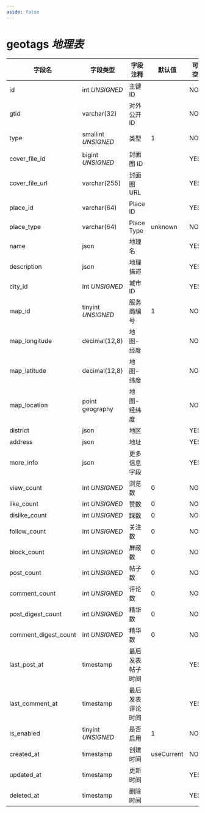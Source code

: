 ```yaml
---
aside: false
---
```


# geotags *地理表*

| 字段名 | 字段类型 | 字段注释 | 默认值 | 可空 | 备注 |
| --- | --- | --- | --- | --- | --- |
| id | int *UNSIGNED* | 主键 ID | | NO | 自动递增 |
| gtid | varchar(32) | 对外公开 ID |  | NO | **唯一值** |
| type | smallint *UNSIGNED* | 类型 | 1 | NO | 用于自定义用途，比如分类或过滤 |
| cover_file_id | bigint *UNSIGNED* | 封面图 ID |  | YES | 关联字段 [files->id](../systems/files.md) |
| cover_file_url | varchar(255) | 封面图 URL |  | YES |  |
| place_id | varchar(64) | Place ID |  | YES | **唯一值**<br>地图服务商专属 ID |
| place_type | varchar(64) | Place Type | unknown | NO | 地图服务商地点位置 |
| name | json | 地理名 |  | YES | **多语言** |
| description | json | 地理描述 |  | YES | **多语言** |
| city_id | int *UNSIGNED* | 城市 ID |  | YES |  |
| map_id | tinyint *UNSIGNED* | 服务商编号 | 1 | NO | 来源[地图服务商](../../configs/dictionary/maps.md)键值字典 |
| map_longitude | decimal(12,8) | 地图-经度 |  | NO | 浮点数，范围为 -180~180，负数表示西经 |
| map_latitude | decimal(12,8) | 地图-纬度 |  | NO | 浮点数，范围为 -90~90，负数表示南纬 |
| map_location | point<br>geography | 地图-经纬度  |  | NO | longitude, latitude |
| district | json | 地区 |  | YES | **多语言** |
| address | json | 地址 |  | YES | **多语言** |
| more_info | json | 更多信息字段 |  | YES |  |
| view_count | int *UNSIGNED* | 浏览数 | 0 | NO | 由插件记录 |
| like_count | int *UNSIGNED* | 赞数 | 0 | NO | 有多少用户赞了该地理 |
| dislike_count | int *UNSIGNED* | 踩数 | 0 | NO | 有多少用户踩了该地理 |
| follow_count | int *UNSIGNED* | 关注数 | 0 | NO | 有多少用户关注了（收藏）该地理 |
| block_count | int *UNSIGNED* | 屏蔽数 | 0 | NO | 有多少用户屏蔽了（不感兴趣）该地理 |
| post_count | int *UNSIGNED* | 帖子数 | 0 | NO | 有多少帖子关联了该地理 |
| comment_count | int *UNSIGNED* | 评论数 | 0 | NO | 有多少评论关联了该地理 |
| post_digest_count | int *UNSIGNED* | 精华数 | 0 | NO | 插件操作加精，插件加减统计数 |
| comment_digest_count | int *UNSIGNED* | 精华数 | 0 | NO | 插件操作加精，插件加减统计数 |
| last_post_at | timestamp | 最后发表帖子时间 |  | YES |  |
| last_comment_at | timestamp | 最后发表评论时间 |  | YES |  |
| is_enabled | tinyint *UNSIGNED* | 是否启用 | 1 | NO | 0.不启用 / 1.启用 |
| created_at | timestamp | 创建时间 | useCurrent | NO | 比如 MySQL 默认值为 CURRENT_TIMESTAMP |
| updated_at | timestamp | 更新时间 |  | YES |  |
| deleted_at | timestamp | 删除时间 |  | YES |  |
